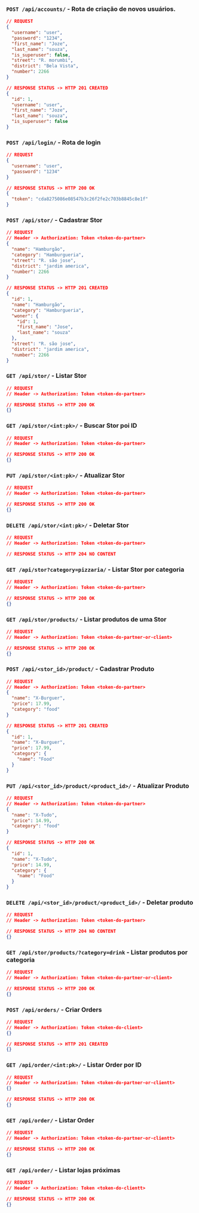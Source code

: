 ### `POST /api/accounts/` - Rota de criação de novos usuários.

```json
// REQUEST
{
  "username": "user",
  "password": "1234",
  "first_name": "Joze",
  "last_name": "souza",
  "is_superuser": false,
  "street": "R. morumbi",
  "district": "Bela Vista",
  "number": 2266
}
```

```json
// RESPONSE STATUS -> HTTP 201 CREATED
{
  "id": 1,
  "username": "user",
  "first_name": "Joze",
  "last_name": "souza",
  "is_superuser": false
}
```

### `POST /api/login/` - Rota de login 

```json
// REQUEST
{
  "username": "user",
  "password": "1234"
}
```

```json
// RESPONSE STATUS -> HTTP 200 OK
{
  "token": "cda8275086e08547b3c26f2fe2c703b8845c8e1f"
}
```

### `POST /api/stor/` - Cadastrar Stor

```json
// REQUEST
// Header -> Authorization: Token <token-do-partner>
{
  "name": "Hamburgão",
  "category": "Hamburgueria",
  "street": "R. são jose",
  "district": "jardim america",
  "number": 2266
}
```

```json
// RESPONSE STATUS -> HTTP 201 CREATED
{
  "id": 1,
  "name": "Hamburgão",
  "category": "Hamburgueria",
  "woner": {
    "id": 1,
    "first_name": "Jose",
    "last_name": "souza"
  },
  "street": "R. são jose",
  "district": "jardim america",
  "number": 2266
}
```

### `GET /api/stor/` - Listar Stor

```json
// REQUEST
// Header -> Authorization: Token <token-do-partner>
```

```json
// RESPONSE STATUS -> HTTP 200 OK
{}
```

### `GET /api/stor/<int:pk>/` - Buscar Stor poi ID

```json
// REQUEST
// Header -> Authorization: Token <token-do-partner>
```

```json
// RESPONSE STATUS -> HTTP 200 OK
{}
```

### `PUT /api/stor/<int:pk>/` - Atualizar Stor

```json
// REQUEST
// Header -> Authorization: Token <token-do-partner>
```

```json
// RESPONSE STATUS -> HTTP 200 OK
{}
```

### `DELETE /api/stor/<int:pk>/` - Deletar Stor

```json
// REQUEST
// Header -> Authorization: Token <token-do-partner>
```

```json
// RESPONSE STATUS -> HTTP 204 NO CONTENT
```

### `GET /api/stor?category=pizzaria/` - Listar Stor por categoria

```json
// REQUEST
// Header -> Authorization: Token <token-do-partner>
```

```json
// RESPONSE STATUS -> HTTP 200 OK
{}
```

### `GET /api/stor/products/` - Listar produtos de uma Stor

```json
// REQUEST
// Header -> Authorization: Token <token-do-partner-or-client>
```

```json
// RESPONSE STATUS -> HTTP 200 OK
{}
```

### `POST /api/<stor_id>/product/` - Cadastrar Produto

```json
// REQUEST
// Header -> Authorization: Token <token-do-partner>
{
  "name": "X-Burguer",
  "price": 17.99,
  "category": "food"
}
```

```json
// RESPONSE STATUS -> HTTP 201 CREATED
{
  "id": 1,
  "name": "X-Burguer",
  "price": 17.99,
  "category": {
    "name": "Food"
  }
}
```

### `PUT /api/<stor_id>/product/<product_id>/` - Atualizar Produto

```json
// REQUEST
// Header -> Authorization: Token <token-do-partner>
{
  "name": "X-Tudo",
  "price": 14.99,
  "category": "food"
}
```

```json
// RESPONSE STATUS -> HTTP 200 OK
{
  "id": 1,
  "name": "X-Tudo",
  "price": 14.99,
  "category": {
    "name": "Food"
  }
}
```

### `DELETE /api/<stor_id>/product/<product_id>/` - Deletar produto

```json
// REQUEST
// Header -> Authorization: Token <token-do-partner>
```

```json
// RESPONSE STATUS -> HTTP 204 NO CONTENT
{}
```

### `GET /api/stor/products/?category=drink` - Listar produtos por categoria

```json
// REQUEST
// Header -> Authorization: Token <token-do-partner-or-client>
```

```json
// RESPONSE STATUS -> HTTP 200 OK
{}
```

### `POST /api/orders/` - Criar Orders

```json
// REQUEST
// Header -> Authorization: Token <token-do-client>
{}
```

```json
// RESPONSE STATUS -> HTTP 201 CREATED
{}
```

### `GET /api/order/<int:pk>/` - Listar Order por ID

```json
// REQUEST
// Header -> Authorization: Token <token-do-partner-or-clientt>
{}
```

```json
// RESPONSE STATUS -> HTTP 200 OK
{}
```

### `GET /api/order/` - Listar Order

```json
// REQUEST
// Header -> Authorization: Token <token-do-partner-or-clientt>
```

```json
// RESPONSE STATUS -> HTTP 200 OK
{}
```

### `GET /api/order/` - Listar lojas próximas

```json
// REQUEST
// Header -> Authorization: Token <token-do-clientt>
```

```json
// RESPONSE STATUS -> HTTP 200 OK
{}
```